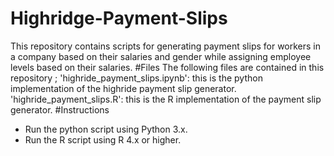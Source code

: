 # Highridge-Payment-Slips
This repository contains scripts for generating payment slips for workers in a company based on their salaries and gender while assigning employee levels based on their salaries.
#Files
The following files are contained in this repository ;
'highride_payment_slips.ipynb': this is the python implementation of the highride payment slip generator.
'highride_payment_slips.R': this is the R implementation of the payment slip generator.
#Instructions
* Run the python script using Python 3.x.
* Run the R script using R 4.x or higher.
